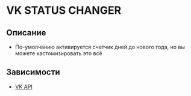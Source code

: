 # **VK STATUS CHANGER**
## Описание
+ По-умолчанию активируется счетчик дней до нового года, но вы можете кастомизировать это всё
## Зависимости 
+ [VK API](https://github.com/extremebleem/simple_vk_api)
